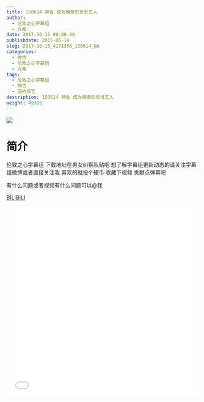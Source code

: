 ```yaml
---
title: 150614 神舌 成为偶像的哥哥艺人
author: 
  - 伦敦之心字幕组
  - 九條
date: 2017-10-15 00:00:00
publishdate: 2015-06-14
slug: 2017-10-15_4171356_150614_NA
categories: 
  - 神舌
  - 伦敦之心字幕组
  - 九條
tags: 
  - 伦敦之心字幕组
  - 神舌
  - 国外综艺
description: 150614 神舌 成为偶像的哥哥艺人
weight: 49386
---
```


![](https://i.imgur.com/VKqQpjF.jpg)

# 简介  
伦敦之心字幕组 下载地址在男女纠察队贴吧 想了解字幕组更新动态的请关注字幕组微博或者直接关注我 喜欢的就投个硬币 收藏下视频 贡献点弹幕吧
有什么问题或者视频有什么问题可以@我

  [BILIBILI](https://www.bilibili.com/video/av4171356/)


  <iframe src="//www.bilibili.com/html/html5player.html?cid=6737450&aid=4171356" width="100%" height="500" frameborder="0" allowfullscreen="allowfullscreen"></iframe>
